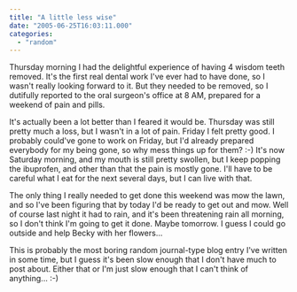```yaml
---
title: "A little less wise"
date: "2005-06-25T16:03:11.000"
categories: 
  - "random"
---
```


Thursday morning I had the delightful experience of having 4 wisdom teeth removed. It's the first real dental work I've ever had to have done, so I wasn't really looking forward to it. But they needed to be removed, so I dutifully reported to the oral surgeon's office at 8 AM, prepared for a weekend of pain and pills.

It's actually been a lot better than I feared it would be. Thursday was still pretty much a loss, but I wasn't in a lot of pain. Friday I felt pretty good. I probably could've gone to work on Friday, but I'd already prepared everybody for my being gone, so why mess things up for them? :-) It's now Saturday morning, and my mouth is still pretty swollen, but I keep popping the ibuprofen, and other than that the pain is mostly gone. I'll have to be careful what I eat for the next several days, but I can live with that.

The only thing I really needed to get done this weekend was mow the lawn, and so I've been figuring that by today I'd be ready to get out and mow. Well of course last night it had to rain, and it's been threatening rain all morning, so I don't think I'm going to get it done. Maybe tomorrow. I guess I could go outside and help Becky with her flowers...

This is probably the most boring random journal-type blog entry I've written in some time, but I guess it's been slow enough that I don't have much to post about. Either that or I'm just slow enough that I can't think of anything... :-)
